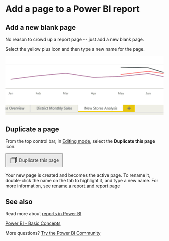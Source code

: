 ﻿<properties
   pageTitle="Add a page to a Power BI report"
   description="Add a page to a Power BI report"
   services="powerbi"
   documentationCenter=""
   authors="mihart"
   manager="mblythe"
   backup=""
   editor=""
   tags=""
   qualityFocus="no"
   qualityDate=""/>

<tags
   ms.service="powerbi"
   ms.devlang="NA"
   ms.topic="article"
   ms.tgt_pltfrm="NA"
   ms.workload="powerbi"
   ms.date="01/20/2017"
   ms.author="mihart"/>

# Add a page to a Power BI report  
## Add a new blank page

No reason to crowd up a report page -- just add a new blank page.

Select the yellow plus icon and then type a new name for the page.  

![](media/powerbi-service-add-a-page-to-a-report/reorderPages2.gif)

## Duplicate a page
From the top control bar, in [Editing mode](powerbi-service-interact-with-a-report-in-editing-view.md), select the **Duplicate this page** icon.

![](media/powerbi-service-add-a-page-to-a-report/PBI_duplicate.png)

Your new page is created and becomes the active page. To rename it, double-click the name on the tab to highlight it, and type a new name.  For more information, see [rename a report and report page]()


## See also  
Read more about [reports in Power BI](powerbi-service-reports.md)
 
[Power BI - Basic Concepts](powerbi-service-basic-concepts.md)

More questions? [Try the Power BI Community](http://community.powerbi.com/)
